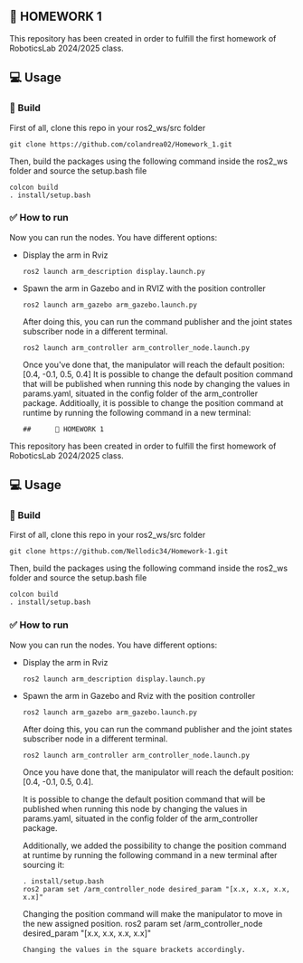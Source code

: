 ##  	:notebook_with_decorative_cover: HOMEWORK 1
This repository has been created in order to fulfill the first homework of RoboticsLab 2024/2025 class. 

## :computer: Usage 
###  	:hammer: Build
First of all, clone this repo in your ros2_ws/src folder
```
git clone https://github.com/colandrea02/Homework_1.git
```
Then, build the packages using the following command inside the ros2_ws folder and source the setup.bash file 
```
colcon build
. install/setup.bash
```
### :white_check_mark: How to run
Now you can run the nodes. You have different options:
 - Display the arm in Rviz
   ```
   ros2 launch arm_description display.launch.py
   ```
 - Spawn the arm in Gazebo and in RVIZ with the position controller
   ```
   ros2 launch arm_gazebo arm_gazebo.launch.py
   ```
   After doing this, you can run the command publisher and the joint states subscriber node in a different terminal.
   ```
   ros2 launch arm_controller arm_controller_node.launch.py
   ```
   Once you've done that, the manipulator will reach the default position: [0.4, -0.1, 0.5, 0.4]
   It is possible to change the default position command that will be published when running this node by changing the values in params.yaml, situated in the config folder of the arm_controller package.
   Additioally, it is possible to change the position command at runtime by running the following command in a new terminal:
   ```
   ##      📔 HOMEWORK 1
This repository has been created in order to fulfill the first homework of RoboticsLab 2024/2025 class. 

## 💻 Usage 
###      🔨 Build
First of all, clone this repo in your ros2_ws/src folder
```
git clone https://github.com/Nellodic34/Homework-1.git
```
Then, build the packages using the following command inside the ros2_ws folder and source the setup.bash file 
```
colcon build
. install/setup.bash
```
### ✅ How to run
Now you can run the nodes. You have different options:
 - Display the arm in Rviz
   ```
   ros2 launch arm_description display.launch.py
   ```
 - Spawn the arm in Gazebo and Rviz with the position controller
   ```
   ros2 launch arm_gazebo arm_gazebo.launch.py
   ```
   After doing this, you can run the command publisher and the joint states subscriber node in a different terminal.
   ```
   ros2 launch arm_controller arm_controller_node.launch.py
   ```
   Once you have done that, the manipulator will reach the default position: [0.4, -0.1, 0.5, 0.4].
   
   It is possible to change the default position command that will be published when running this node by changing the values in params.yaml, situated in the config folder of the arm_controller package.

   Additionally, we added the possibility to change the position command at runtime by running the following command in a new terminal after sourcing it:
   ```
   . install/setup.bash
   ros2 param set /arm_controller_node desired_param "[x.x, x.x, x.x, x.x]"
   ```
   Changing the position command will make the manipulator to move in the new assigned position.
   ros2 param set /arm_controller_node desired_param "[x.x, x.x, x.x, x.x]"
   ```
   Changing the values in the square brackets accordingly.
